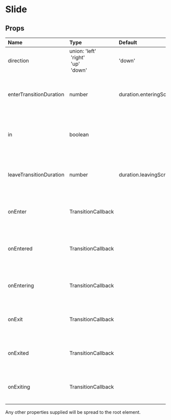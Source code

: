 <!--- This documentation is automatically generated, do not try to edit it. -->

# Slide



## Props
| Name | Type | Default | Description |
|:-----|:-----|:--------|:------------|
| direction | union:&nbsp;'left'<br>&nbsp;'right'<br>&nbsp;'up'<br>&nbsp;'down'<br> | 'down' | Direction the child element will enter from. |
| enterTransitionDuration | number | duration.enteringScreen | Duration of the animation when the element is entering. |
| in | boolean |  | If `true`, show the component; triggers the enter or exit animation. |
| leaveTransitionDuration | number | duration.leavingScreen | Duration of the animation when the element is exiting. |
| onEnter | TransitionCallback |  | Callback fired before the component enters. |
| onEntered | TransitionCallback |  | Callback fired when the component has entered. |
| onEntering | TransitionCallback |  | Callback fired when the component is entering. |
| onExit | TransitionCallback |  | Callback fired before the component exits. |
| onExited | TransitionCallback |  | Callback fired when the component has exited. |
| onExiting | TransitionCallback |  | Callback fired when the component is exiting. |

Any other properties supplied will be spread to the root element.


